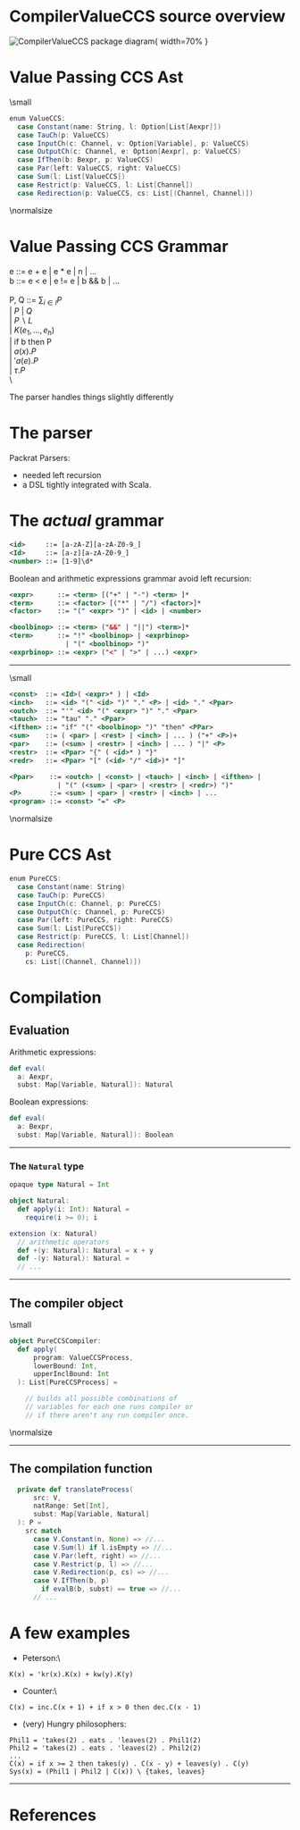 # CompilerValueCCS source overview

![CompilerValueCCS package diagram](img/valuePassing-package_diagram.png){ width=70% }

# Value Passing CCS Ast

\small

```scala
enum ValueCCS:
  case Constant(name: String, l: Option[List[Aexpr]])
  case TauCh(p: ValueCCS)
  case InputCh(c: Channel, v: Option[Variable], p: ValueCCS)
  case OutputCh(c: Channel, e: Option[Aexpr], p: ValueCCS)
  case IfThen(b: Bexpr, p: ValueCCS)
  case Par(left: ValueCCS, right: ValueCCS)
  case Sum(l: List[ValueCCS])
  case Restrict(p: ValueCCS, l: List[Channel])
  case Redirection(p: ValueCCS, cs: List[(Channel, Channel)])
```

\normalsize

# Value Passing CCS Grammar

e ::= e + e | e * e | n | ... \
b ::= e < e | e != e | b && b | ... \
\
P, Q ::= $\sum_{i\in I}P$ \
| $P\ |\ Q$ \
| $P\backslash L$ \
| $K(e_1,...,e_h)$ \
| $\mbox{if b then P}$ \
| $a(x).P$ \
| $'a(e).P$ \
| $\tau.P$ \
\

The parser handles things slightly differently

# The parser

Packrat Parsers:

  - needed left recursion
  - a DSL tightly integrated with Scala.

# The _actual_ grammar

```xml
<id>     ::= [a-zA-Z][a-zA-Z0-9_]
<Id>     ::= [a-z][a-zA-Z0-9_]
<number> ::= [1-9]\d*
```

Boolean and arithmetic expressions grammar avoid left recursion:

```xml
<expr>      ::= <term> [("+" | "-") <term> ]*
<term>      ::= <factor> [("*" | "/") <factor>]*
<factor>    ::= "(" <expr> ")" | <id> | <number>

<boolbinop> ::= <term> ("&&" | "||") <term>]*
<term>      ::= "!" <boolbinop> | <exprbinop> 
              | "(" <boolbinop> ")"
<exprbinop> ::= <expr> ("<" | ">" | ...) <expr>
```

---------------

\small
```xml
<const>  ::= <Id>( <expr>* ) | <Id>
<inch>   ::= <id> "(" <id> ")" "." <P> | <id> "." <Ppar>
<outch>  ::= "'" <id> "(" <expr> ")" "." <Ppar>
<tauch>  ::= "tau" "." <Ppar>
<ifthen> ::= "if" "(" <boolbinop> ")" "then" <PPar>
<sum>    ::= ( <par> | <rest> | <inch> | ... ) ("+" <P>)+
<par>    ::= (<sum> | <restr> | <inch> | ... ) "|" <P>
<restr>  ::= <Ppar> "{" ( <id>* ) "}"
<redr>   ::= <Ppar> "[" (<id> "/" <id>)* "]"

<Ppar>    ::= <outch> | <const> | <tauch> | <inch> | <ifthen> |
            | "(" (<sum> | <par> | <restr> | <redr>) ")"
<P>       ::= <sum> | <par> | <restr> | <inch> | ...
<program> ::= <const> "=" <P>
```

\normalsize

# Pure CCS Ast

```scala
enum PureCCS:
  case Constant(name: String)
  case TauCh(p: PureCCS)
  case InputCh(c: Channel, p: PureCCS)
  case OutputCh(c: Channel, p: PureCCS)
  case Par(left: PureCCS, right: PureCCS)
  case Sum(l: List[PureCCS])
  case Restrict(p: PureCCS, l: List[Channel])
  case Redirection(
    p: PureCCS, 
    cs: List[(Channel, Channel)])
```

# Compilation

## Evaluation

Arithmetic expressions:

```scala
def eval(
  a: Aexpr, 
  subst: Map[Variable, Natural]): Natural
```

Boolean expressions:

```scala
def eval(
  a: Bexpr, 
  subst: Map[Variable, Natural]): Boolean
```

-----------

### The `Natural` type

```scala
opaque type Natural = Int

object Natural:
  def apply(i: Int): Natural =
    require(i >= 0); i

extension (x: Natural)
  // arithmetic operators
  def +(y: Natural): Natural = x + y
  def -(y: Natural): Natural =
  // ...
```

------------------

## The compiler object

\small
```scala
object PureCCSCompiler:
  def apply(
      program: ValueCCSProcess,
      lowerBound: Int,
      upperInclBound: Int
  ): List[PureCCSProcess] =

    // builds all possible combinations of 
    // variables for each one runs compiler or
    // if there aren't any run compiler once.

```
\normalsize

------------------

## The compilation function

```scala
  private def translateProcess(
      src: V,
      natRange: Set[Int],
      subst: Map[Variable, Natural]
  ): P =
    src match
      case V.Constant(n, None) => //...
      case V.Sum(l) if l.isEmpty => //...
      case V.Par(left, right) => //...
      case V.Restrict(p, l) => //...
      case V.Redirection(p, cs) => //...
      case V.IfThen(b, p) 
        if evalB(b, subst) == true => //...
      // ...

```

# A few examples

 - Peterson:\

`K(x) = 'kr(x).K(x) + kw(y).K(y)`

 - Counter:\

`C(x) = inc.C(x + 1) + if x > 0 then dec.C(x - 1)`

 - (very) Hungry philosophers: 
    
```
Phil1 = 'takes(2) . eats . 'leaves(2) . Phil1(2)
Phil2 = 'takes(2) . eats . 'leaves(2) . Phil2(2)
...
C(x) = if x >= 2 then takes(y) . C(x - y) + leaves(y) . C(y)
Sys(x) = (Phil1 | Phil2 | C(x)) \ {takes, leaves}
```

-----------------

# References
